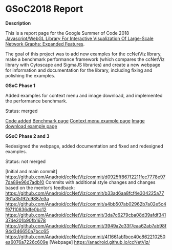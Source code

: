 GSoC2018 Report
====================================

**Description**

This is a report page for the Google Summer of Code 2018 [Javascript/WebGL Library For Interactive Visualization Of Large-Scale Network Graphs: Expanded Features](https://summerofcode.withgoogle.com/projects/#4811439500427264). 

The goal of this project was to add new examples for the ccNetViz library, make a benchmark performance framework (which compares the ccNetViz library with Cytoscape and SigmaJS libraries) and create a new webpage for information and documentation for the library, including fixing and polishing the examples. 

**GSoC Phase 1** 

Added examples for context menu and image download, and implemented the performance benchmark.

Status: merged

[Code added](https://github.com/HelikarLab/ccNetViz/pull/18)
[Benchmark page](https://anadroid.github.io/ccNetViz/examples/layout_performance.html)
[Context menu example page](https://anadroid.github.io/ccNetViz/examples/context_menu.html)
[Image download example page](https://anadroid.github.io/ccNetViz/examples/save_graph.html)


**GSoC Phase 2 and 3**

Redesigned the webpage, added documentation and fixed and redesigned examples.

Status: not merged

[Initial and main commit] https://github.com/Anadroid/ccNetViz/commit/d0925ff867f2211fec7778e977da89e96d7adb10
Commits with additional style changes and changes based on the mentor’s feedback:
https://github.com/Anadroid/ccNetViz/commit/b33ad6aa8fcf4e304225a77361a35f92c9887e3a
https://github.com/Anadroid/ccNetViz/commit/a4bb507ab02962b7a02e5c4f97110836dfe0bc12
https://github.com/Anadroid/ccNetViz/commit/3da7c6279cba08d39afdf341374e201b90fb1678
https://github.com/Anadroid/ccNetViz/commit/3949a2e33f7eaa62ab7ab98f94d346650a7bcc65
https://github.com/Anadroid/ccNetViz/commit/4f1661ab1bce40c862210250ea6076a7226c609e
[Webpage] https://anadroid.github.io/ccNetViz/
